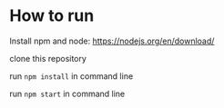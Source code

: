 # How to run

Install npm and node: https://nodejs.org/en/download/

clone this repository

run `npm install` in command line

run `npm start` in command line
